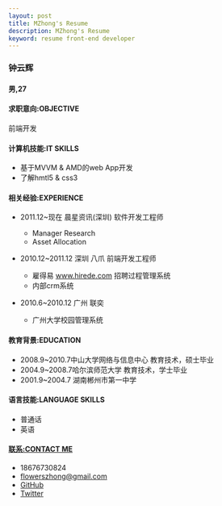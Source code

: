 ```yaml
---
layout: post
title: MZhong's Resume
description: MZhong's Resume
keyword: resume front-end developer
---
```


### 钟云辉 
#### 男,27 

#### 求职意向:OBJECTIVE  
前端开发  

#### 计算机技能:IT SKILLS  
* 基于MVVM & AMD的web App开发  
* 了解hmtl5 & css3  

#### 相关经验:EXPERIENCE   
* 2011.12~现在 晨星资讯(深圳) 软件开发工程师   
    * Manager Research  
    * Asset Allocation  

* 2010.12~2011.12 深圳 八爪 前端开发工程师
    * 雇得易 www.hirede.com 招聘过程管理系统
    * 内部crm系统

* 2010.6~2010.12 广州 联奕
    * 广州大学校园管理系统

#### 教育背景:EDUCATION
* 2008.9~2010.7中山大学网络与信息中心 教育技术，硕士毕业
* 2004.9~2008.7哈尔滨师范大学 教育技术，学士毕业
* 2001.9~2004.7 湖南郴州市第一中学 

#### 语言技能:LANGUAGE SKILLS
* 普通话   
* 英语

#### [联系:CONTACT ME](http://flowerszhong.github.io/contact.html)   
+ 18676730824 
+ flowerszhong@gmail.com
+ [GitHub](https://flowerszhong.github.com)     
+ [Twitter](https://twitter.com/flowerszhong)   
